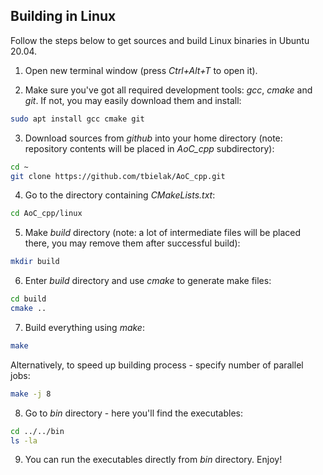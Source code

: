 ## Building in Linux

Follow the steps below to get sources and build Linux binaries in Ubuntu 20.04.

1. Open new terminal window (press *Ctrl+Alt+T* to open it).

2. Make sure you've got all required development tools: *gcc*, *cmake* and *git*. If not, you may easily download them and install:
```sh
sudo apt install gcc cmake git
```

3. Download sources from *github* into your home directory (note: repository contents will be placed in *AoC_cpp* subdirectory):
```sh
cd ~
git clone https://github.com/tbielak/AoC_cpp.git
```

4. Go to the directory containing *CMakeLists.txt*:
```sh
cd AoC_cpp/linux
```

5. Make *build* directory (note: a lot of intermediate files will be placed there, you may remove them after successful build):
```sh
mkdir build
```
6. Enter *build* directory and use *cmake* to generate make files:
```sh
cd build
cmake ..
```
7. Build everything using *make*:
```sh
make
```
Alternatively, to speed up building process - specify number of parallel jobs:
```sh
make -j 8
```

8. Go to *bin* directory - here you'll find the executables:
```sh
cd ../../bin
ls -la
```
9. You can run the executables directly from *bin* directory. Enjoy!